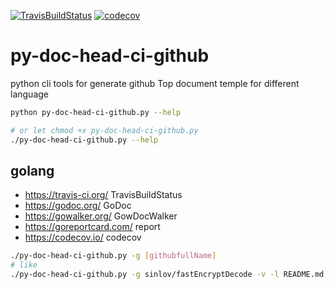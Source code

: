 [![TravisBuildStatus](https://api.travis-ci.org/bridgewwater/webpack-project-temple-base.svg?branch=master)](https://travis-ci.org/bridgewwater/webpack-project-temple-base)
[![codecov](https://codecov.io/gh/bridgewwater/webpack-project-temple-base/branch/master/graph/badge.svg)](https://codecov.io/gh/bridgewwater/webpack-project-temple-base)
# py-doc-head-ci-github

python cli tools for generate github Top document temple for different language

```bash
python py-doc-head-ci-github.py --help

# or let chmod +x py-doc-head-ci-github.py
./py-doc-head-ci-github.py --help

```

## golang

- https://travis-ci.org/ TravisBuildStatus
- https://godoc.org/ GoDoc
- https://gowalker.org/ GowDocWalker
- https://goreportcard.com/ report
- https://codecov.io/ codecov

```bash
./py-doc-head-ci-github.py -g [githubfullName]
# like
./py-doc-head-ci-github.py -g sinlov/fastEncryptDecode -v -l README.md,README_ZH.md
```
